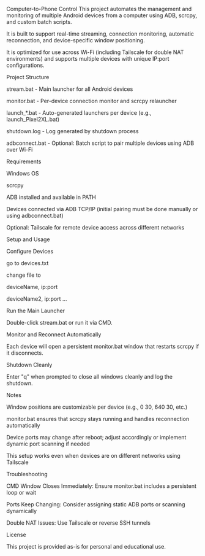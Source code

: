 Computer-to-Phone Control
This project automates the management and monitoring of multiple Android devices from a computer using ADB, scrcpy, and custom batch scripts. 

It is built to support real-time streaming, connection monitoring, automatic reconnection, and device-specific window positioning. 

It is optimized for use across Wi-Fi (including Tailscale for double NAT environments) and supports multiple devices with unique IP:port configurations.

Project Structure

stream.bat - Main launcher for all Android devices

monitor.bat - Per-device connection monitor and scrcpy relauncher

launch_*.bat - Auto-generated launchers per device (e.g., launch_Pixel2XL.bat)

shutdown.log - Log generated by shutdown process

adbconnect.bat - Optional: Batch script to pair multiple devices using ADB over Wi-Fi

Requirements

Windows OS

scrcpy

ADB installed and available in PATH

Devices connected via ADB TCP/IP (initial pairing must be done manually or using adbconnect.bat)

Optional: Tailscale for remote device access across different networks

Setup and Usage

Configure Devices

go to devices.txt

change file to 

deviceName, ip:port 

deviceName2, ip:port 
...

Run the Main Launcher

Double-click stream.bat or run it via CMD.

Monitor and Reconnect Automatically

Each device will open a persistent monitor.bat window that restarts scrcpy if it disconnects.

Shutdown Cleanly

Enter "q" when prompted to close all windows cleanly and log the shutdown.

Notes

Window positions are customizable per device (e.g., 0 30, 640 30, etc.)

monitor.bat ensures that scrcpy stays running and handles reconnection automatically

Device ports may change after reboot; adjust accordingly or implement dynamic port scanning if needed

This setup works even when devices are on different networks using Tailscale

Troubleshooting

CMD Window Closes Immediately: Ensure monitor.bat includes a persistent loop or wait

Ports Keep Changing: Consider assigning static ADB ports or scanning dynamically

Double NAT Issues: Use Tailscale or reverse SSH tunnels

License

This project is provided as-is for personal and educational use. 
